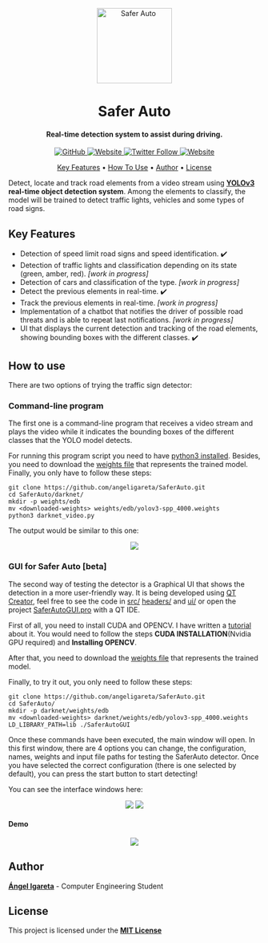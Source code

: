 <p align="center">
  <img height="150" width="150" src="https://saferautohome.files.wordpress.com/2019/03/logo-saferauto.jpg?w=1400&h=9999" alt="Safer Auto">  
</p>
<h1 align="center">Safer Auto</h1>
<h4 align="center">Real-time detection system to assist during driving. </h4>

<p align="center">
  <a href="https://github.com/angeligareta/SaferAuto/blob/master/LICENSE">
    <img alt="GitHub" src="https://img.shields.io/github/license/angeligareta/SaferAuto.svg?style=for-the-badge">
  </a>
  <a href="https://saferauto.home.blog/">
    <img alt="Website" src="https://img.shields.io/website/https/saferauto.home.blog.svg?style=for-the-badge">
  </a>
  <a href="https://twitter.com/SaferAuto">
    <img alt="Twitter Follow" src="https://img.shields.io/twitter/follow/SaferAuto.svg?style=for-the-badge">
  </a>
  <a href="https://github.com/ellerbrock/open-source-badges/">
    <img alt="Website" src="https://badges.frapsoft.com/os/v1/open-source-175x29.png?v=103">
  </a>
</p>


<p align="center">
  <a href="#key-features">Key Features</a> •
  <a href="#how-to-use">How To Use</a> •
  <a href="#author">Author</a> •
  <a href="#license">License</a>
</p>

Detect, locate and track road elements from a video stream using **[YOLOv3](https://pjreddie.com/darknet/yolo/) real-time object detection system**. Among the elements to classify, the model will be trained to detect traffic lights, vehicles and some types of road signs.

## Key Features
* Detection of speed limit road signs and speed identification. ✔️
* Detection of traffic lights and classification depending on its state (green, amber, red). *[work in progress]*
* Detection of cars and classification of the type. *[work in progress]*
* Detect the previous elements in real-time. ✔️
* Track the previous elements in real-time. *[work in progress]*
* Implementation of a chatbot that notifies the driver of possible road threats and is able to repeat last notifications. *[work in progress]*
* UI that displays the current detection and tracking of the road elements, showing bounding boxes with the different classes. ✔️

## How to use
There are two options of trying the traffic sign detector:

### Command-line program
The first one is a command-line program that receives a video stream and plays the video while it indicates the bounding boxes of the different classes that the YOLO model detects.

For running this program script you need to have [python3 installed](https://www.python.org/downloads/). Besides, you need to download the [weights file](https://drive.google.com/uc?export=download&confirm=Yp2w&id=1Ddvmwn9WcB__jocW70piDeWzyvGbqUP5) that represents the trained model. Finally, you only have to follow these steps:
```
git clone https://github.com/angeligareta/SaferAuto.git
cd SaferAuto/darknet/
mkdir -p weights/edb
mv <downloaded-weights> weights/edb/yolov3-spp_4000.weights
python3 darknet_video.py
```
The output would be similar to this one:
<p align="center" >
  <img src="https://github.com/angeligareta/SaferAuto/blob/master/res/media/first-detection-saferauto.gif" />
</p>

### GUI for Safer Auto [beta]
The second way of testing the detector is a Graphical UI that shows the detection in a more user-friendly way. It is being developed using [QT Creator](https://www.qt.io/download), feel free to see the code in [src/](src/) [headers/](headers/) and [ui/](ui/) or open the project [SaferAutoGUI.pro](SaferAutoGUI.pro) with a QT IDE.

First of all, you need to install CUDA and OPENCV. I have written a [tutorial](https://saferauto.home.blog/2019/04/06/4o-how-to-install-yolo-darknet-with-cuda-and-opencv-in-ubuntu/) about it. You would need to follow the steps **CUDA INSTALLATION**(Nvidia GPU required) and **Installing OPENCV**.

After that, you need to download the [weights file](https://drive.google.com/uc?export=download&confirm=Yp2w&id=1Ddvmwn9WcB__jocW70piDeWzyvGbqUP5) that represents the trained model.

Finally, to try it out, you only need to follow these steps:
```
git clone https://github.com/angeligareta/SaferAuto.git
cd SaferAuto/
mkdir -p darknet/weights/edb
mv <downloaded-weights> darknet/weights/edb/yolov3-spp_4000.weights
LD_LIBRARY_PATH=lib ./SaferAutoGUI
```

Once these commands have been executed, the main window will open. In this first window, there are 4 options you can change, the configuration, names, weights and input file paths for testing the SaferAuto detector. Once you have selected the correct configuration (there is one selected by default), you can press the start button to start detecting!

You can see the interface windows here:
<p align="center" >
  <img src="https://github.com/angeligareta/SaferAuto/blob/master/res/media/main-window.png" />
  <img src="https://github.com/angeligareta/SaferAuto/blob/master/res/media/detection-window.png" />
</p>

#### Demo
<p align="center" >
  <img src="https://github.com/angeligareta/SaferAuto/blob/master/res/media/gui-saferauto.gif" />
</p>

## Author
[**Ángel Igareta**](https://github.com/angeligareta) - Computer Engineering Student

## License
This project is licensed under the **[MIT License](LICENSE)**
